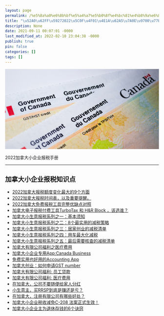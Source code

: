 ```yaml
---
layout: page
permalink: /%e5%8a%a0%e6%8b%bf%e5%a4%a7%e5%b0%8f%e4%bc%81%e4%b8%9a%e6%8a%a5%e7%a8%8e%e9%9c%80%e7%9f%a5/
title: "\u52A0\u62FF\u59272022\u5C0F\u4F01\u4E1A\u62A5\u7A0E\u9700\u77E5"
description: None
date: 2021-09-11 00:07:01 -0000
last_modified_at: 2022-02-10 23:04:38 -0000
publish: true
pin: false
categories: []
tags: []
---
```

![](/assets/wp-content/uploads/2021/09/canada-federal-taxes-revenue.jpg)

2022加拿大小企业报税手册

* * *

## 加拿大小企业报税知识点

* [2022加拿大报税额度变化最大的9个方面](https://aswebuild.com/business/2022/02/10/2022%e5%8a%a0%e6%8b%bf%e5%a4%a7%e6%8a%a5%e7%a8%8e%e9%a2%9d%e5%ba%a6%e5%8f%98%e5%8c%96%e6%9c%80%e5%a4%a7%e7%9a%849%e4%b8%aa%e6%96%b9%e9%9d%a2/)
* [2022加拿大报税时间表，以及重要提醒。](https://aswebuild.com/business/2022/02/01/2022%e5%8a%a0%e6%8b%bf%e5%a4%a7%e6%8a%a5%e7%a8%8e%e6%97%b6%e9%97%b4%e8%a1%a8%ef%bc%8c%e4%bb%a5%e5%8f%8a%e9%87%8d%e8%a6%81%e6%8f%90%e9%86%92%e3%80%82/)
* [2022加拿大免费报税工具完整优缺点对照](https://aswebuild.com/business/2022/01/04/2022%e5%8a%a0%e6%8b%bf%e5%a4%a7%e5%85%8d%e8%b4%b9%e6%8a%a5%e7%a8%8e%e5%b7%a5%e5%85%b7%e5%ae%8c%e6%95%b4%e4%bc%98%e7%bc%ba%e7%82%b9%e5%af%b9%e7%85%a7/)
* [加拿大电子报税付费工具TurboTax 和 H&R Block ，该选谁？](https://aswebuild.com/business/2022/01/06/%e5%8a%a0%e6%8b%bf%e5%a4%a7%e7%94%b5%e5%ad%90%e6%8a%a5%e7%a8%8e%e4%bb%98%e8%b4%b9%e5%b7%a5%e5%85%b7turbotax-%e5%92%8c-hr-block-%ef%bc%8c%e8%af%a5%e9%80%89%e8%b0%81%ef%bc%9f/)
* [加拿大小生意报税系列之一：基本须知](https://aswebuild.com/business/2021/04/12/2020%e5%8a%a0%e6%8b%bf%e5%a4%a7%e5%b0%8f%e7%94%9f%e6%84%8f%e6%8a%a5%e7%a8%8e%e7%b3%bb%e5%88%97%e4%b9%8b%ef%bc%9a%e5%9f%ba%e6%9c%ac%e9%a1%bb%e7%9f%a5/)
* [加拿大小生意报税系列之二：8个最实用的减税策略](https://aswebuild.com/business/2021/04/13/%e5%8a%a0%e6%8b%bf%e5%a4%a7%e5%b0%8f%e7%94%9f%e6%84%8f%e6%8a%a5%e7%a8%8e%e7%b3%bb%e5%88%97%e4%b9%8b%e4%ba%8c%ef%bc%9a8%e4%b8%aa%e6%9c%80%e5%ae%9e%e7%94%a8%e7%9a%84%e5%87%8f%e7%a8%8e%e7%ad%96%e7%95%a5/)
* [加拿大小生意报税系列之三：居家创业的减税清单](https://aswebuild.com/business/2021/04/14/%e5%8a%a0%e6%8b%bf%e5%a4%a7%e5%b0%8f%e7%94%9f%e6%84%8f%e6%8a%a5%e7%a8%8e%e7%b3%bb%e5%88%97%e4%b9%8b%e4%b8%89%ef%bc%9a%e5%b1%85%e5%ae%b6%e5%88%9b%e4%b8%9a%e7%9a%84%e5%87%8f%e7%a8%8e%e6%b8%85%e5%8d%95/)
* [加拿大小生意报税系列之四：用车最大化减税](https://aswebuild.com/business/2021/04/15/%e5%8a%a0%e6%8b%bf%e5%a4%a7%e5%b0%8f%e7%94%9f%e6%84%8f%e6%8a%a5%e7%a8%8e%e7%b3%bb%e5%88%97%e4%b9%8b%e5%9b%9b%ef%bc%9a%e7%94%a8%e8%bd%a6%e6%9c%80%e5%a4%a7%e5%8c%96%e5%87%8f%e7%a8%8e/)
* [加拿大小生意报税系列之五：最后需要核查的减税清单](https://aswebuild.com/business/2021/04/19/%e5%8a%a0%e6%8b%bf%e5%a4%a7%e5%b0%8f%e7%94%9f%e6%84%8f%e6%8a%a5%e7%a8%8e%e7%b3%bb%e5%88%97%e4%b9%8b%e4%ba%94%ef%bc%9a%e6%9c%80%e5%90%8e%e9%9c%80%e8%a6%81%e6%a0%b8%e6%9f%a5%e7%9a%84%e5%87%8f%e7%a8%8e/)
* [加拿大有限公司福利之医疗费用](https://aswebuild.com/business/2021/07/21/%e5%8a%a0%e6%8b%bf%e5%a4%a7%e6%9c%89%e9%99%90%e5%85%ac%e5%8f%b8%e7%a6%8f%e5%88%a9%e4%b9%8b%e5%8c%bb%e7%96%97%e8%b4%b9%e7%94%a8/)
* [加拿大小企业专用App:Canada Business](https://aswebuild.com/business/2021/07/19/%e5%8a%a0%e6%8b%bf%e5%a4%a7%e5%b0%8f%e4%bc%81%e4%b8%9a%e4%b8%93%e7%94%a8appcanada-business/)
* [免费实用也好用的Accounting App](https://aswebuild.com/business/2021/01/08/%e5%85%8d%e8%b4%b9%e5%a5%bd%e7%94%a8%e8%ae%b0%e8%b4%a6%e4%ba%91%e8%bd%af%e4%bb%b6wave-accounting/)
* [加拿大创业：如何申请GST number](https://aswebuild.com/business/2021/01/07/%e5%8a%a0%e6%8b%bf%e5%a4%a7%e5%a6%82%e4%bd%95%e7%94%b3%e8%af%b7gst%e5%8f%b7%e7%a0%81/)
* [加拿大有限公司福利: 员工贷款](https://aswebuild.com/business/2021/07/13/%e5%8a%a0%e6%8b%bf%e5%a4%a7%e6%9c%89%e9%99%90%e5%85%ac%e5%8f%b8%e7%a6%8f%e5%88%a9%e4%b9%8b%e5%91%98%e5%b7%a5%e8%b4%b7%e6%ac%be/)
* [加拿大有限公司福利: 医疗费用](https://aswebuild.com/business/2021/07/21/%e5%8a%a0%e6%8b%bf%e5%a4%a7%e6%9c%89%e9%99%90%e5%85%ac%e5%8f%b8%e7%a6%8f%e5%88%a9%e4%b9%8b%e5%8c%bb%e7%96%97%e8%b4%b9%e7%94%a8/)
* [在加拿大，公司不要随便给家人分红](https://aswebuild.com/business/2021/06/28/%e5%9c%a8%e5%8a%a0%e6%8b%bf%e5%a4%a7%ef%bc%8c%e5%85%ac%e5%8f%b8%e4%b8%8d%e8%a6%81%e9%9a%8f%e4%be%bf%e7%bb%99%e5%ae%b6%e4%ba%ba%e5%88%86%e7%ba%a2/)
* [小生意主，买RRSP到底是赚还是亏？](https://aswebuild.com/business/2021/07/06/%e5%b0%8f%e7%94%9f%e6%84%8f%e4%b8%bb%ef%bc%8c%e4%b9%b0rrsp%e5%88%b0%e5%ba%95%e6%98%af%e8%b5%9a%e8%bf%98%e6%98%af%e4%ba%8f%ef%bc%9f/)
* [在加拿大，注册有限公司有哪些好处？](https://aswebuild.com/business/2021/06/08/%e5%9c%a8%e5%8a%a0%e6%8b%bf%e5%a4%a7%ef%bc%8c%e6%b3%a8%e5%86%8c%e6%9c%89%e9%99%90%e5%85%ac%e5%8f%b8%e6%9c%89%e5%93%aa%e4%ba%9b%e5%a5%bd%e5%a4%84%ef%bc%9f/)
* [加拿大小企业税收减免C-208 法案正式生效！](https://aswebuild.com/business/2021/07/20/%e5%8a%a0%e6%8b%bf%e5%a4%a7%e5%b0%8f%e4%bc%81%e4%b8%9a%e7%a8%8e%e6%94%b6%e5%87%8f%e5%85%8dc-208-%e6%b3%95%e6%a1%88%e6%ad%a3%e5%bc%8f%e7%94%9f%e6%95%88%ef%bc%81/)
* [加拿大小企业主为退休存钱的6个诀窍](https://aswebuild.com/business/2021/06/23/%e5%8a%a0%e6%8b%bf%e5%a4%a7%e5%b0%8f%e4%bc%81%e4%b8%9a%e4%b8%bb%e4%b8%ba%e9%80%80%e4%bc%91%e5%ad%98%e9%92%b1%e7%9a%846%e4%b8%aa%e8%af%80%e7%aa%8d/)
